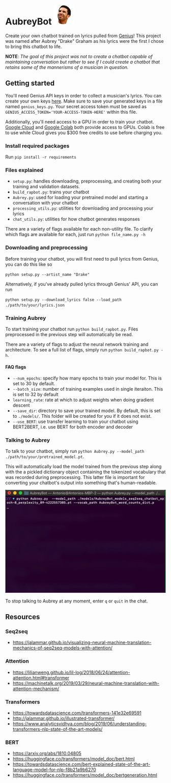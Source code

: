# AubreyBot ![aubrey](/assets/IMG_4077.jpg)
Create your own chatbot trained on lyrics pulled from [Genius](https://genius.com/)! This project was named after Aubrey "Drake" Graham as his lyrics were the first I chose to bring this chatbot to life. 

**NOTE**: *The goal of this project was not to create a chatbot capable of maintaining conversation but rather to see if I could create a chatbot that retains some of the mannerisms of a musician in question.*


## Getting started
You'll need Genius API keys in order to collect a musician's lyrics. You can create your own keys [here](https://docs.genius.com/#/getting-started-h1). Make sure to save your generated keys in a file named `genius_keys.py`. Your secret access token must be saved as `GENIUS_ACCESS_TOKEN='YOUR-ACCESS-TOKEN-HERE'` within this file.

 Additionally, you'll need access to a GPU in order to train your chatbot. [Google Cloud](https://cloud.google.com/) and [Google Colab](https://colab.research.google.com/notebooks/intro.ipynb) both provide access to GPUs. Colab is free to use while Cloud gives you $300 free credits to use before charging you.

### Install required packages
Run `pip install -r requirements`

### Files explained
* `setup.py`: handles downloading, preprocessing, and creating both your training and validation datasets. 
* `build_rapbot.py`: trains your chatbot
* `Aubrey.py`: used for loading your pretrained model and starting a conversation with your chatbot
* `processing_utils.py`: utilities for downloading and processing your lyrics
* `chat_utils.py`: utilities for how chatbot generates responses

There are a variety of flags available for each non-utility file. To clarify which flags are available for each, just run `python file_name.py -h`

### Downloading and preprocessing
Before training your chatbot, you will first need to pull lyrics from Genius, you can do this like so 

`python setup.py --artist_name "Drake" `

Alternatively, if you've already pulled lyrics through Genius' API, you can run

`python setup.py --download_lyrics false --load_path ./path/to/your/lyrics.json`


### Training Aubrey
To start training your chatbot run `python build_rapbot.py`. Files preprocessed in the previous step will automatically be read. 


There are a variety of flags to adjust the neural network training and architecture. To see a full list of flags, simply run `python build_rapbot.py -h`. 

#### FAQ flags
* `--num_epochs`: specify how many epochs to train your model for. This is set to 30 by default.
* `--batch_size`: number of training examples used in single iteraiton. This is set to 32 by default
* `learning_rate`: rate at which to adjust weights when doing gradient descent
* `--save_dir`: directory to save your trained model. By default, this is set to `./models/`. This folder will be created for you if it does not exist.
* `--use_BERT`: use transfer learning to train your chatbot using BERT2BERT, i.e. use BERT for both encoder and decoder

### Talking to Aubrey

To talk to your chatbot, simply run `python Aubrey.py --model_path ./path/to/your/pretrained_model.pt`. 

This will automatically load the model trained from the previous step along with the a pickled dictionary object containing the tokenized vocabulary that was recorded during preprocessing. This latter file is important for converting your chatbot's  output into something that's human-readable. 

![aubrey_chatlog](/assets/chatting_with_aubrey.gif)

To stop talking to Aubrey at any moment, enter `q` or `quit` in the chat. 




## Resources
### Seq2seq
* https://jalammar.github.io/visualizing-neural-machine-translation-mechanics-of-seq2seq-models-with-attention/
### Attention
* https://lilianweng.github.io/lil-log/2018/06/24/attention-attention.html#transformer
* https://machinetalk.org/2019/03/29/neural-machine-translation-with-attention-mechanism/
### Transformers
* https://towardsdatascience.com/transformers-141e32e69591
* http://jalammar.github.io/illustrated-transformer/
* https://www.analyticsvidhya.com/blog/2019/06/understanding-transformers-nlp-state-of-the-art-models/

### BERT
* https://arxiv.org/abs/1810.04805
* https://huggingface.co/transformers/model_doc/bert.html
* https://towardsdatascience.com/bert-explained-state-of-the-art-language-model-for-nlp-f8b21a9b6270
* https://huggingface.co/transformers/model_doc/bertgeneration.html
